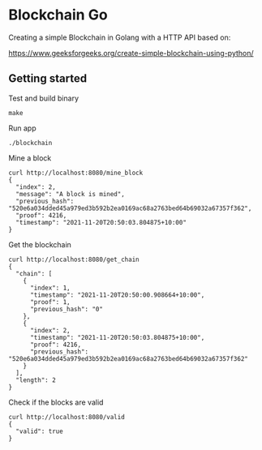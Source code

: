 # Blockchain Go

Creating a simple Blockchain in Golang with a HTTP API based on:

https://www.geeksforgeeks.org/create-simple-blockchain-using-python/

## Getting started

Test and build binary

```
make
```

Run app

```
./blockchain
```

Mine a block

```
curl http://localhost:8080/mine_block
{
  "index": 2,
  "message": "A block is mined",
  "previous_hash": "520e6a034dded45a979ed3b592b2ea0169ac68a2763bed64b69032a67357f362",
  "proof": 4216,
  "timestamp": "2021-11-20T20:50:03.804875+10:00"
}
```

Get the blockchain

```
curl http://localhost:8080/get_chain
{
  "chain": [
    {
      "index": 1,
      "timestamp": "2021-11-20T20:50:00.908664+10:00",
      "proof": 1,
      "previous_hash": "0"
    },
    {
      "index": 2,
      "timestamp": "2021-11-20T20:50:03.804875+10:00",
      "proof": 4216,
      "previous_hash": "520e6a034dded45a979ed3b592b2ea0169ac68a2763bed64b69032a67357f362"
    }
  ],
  "length": 2
}
```

Check if the blocks are valid

```
curl http://localhost:8080/valid
{
  "valid": true
}
```

